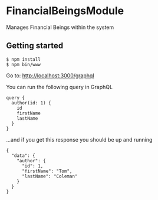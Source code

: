 # FinancialBeingsModule
Manages Financial Beings within the system

## Getting started

```
$ npm install
$ npm bin/www
```

Go to: <http://localhost:3000/graphql>

You can run the following query in GraphQL
```
query {
  author(id: 1) {
    id
    firstName
    lastName
  }
}
```
...and if you get this response you should be up and running

```
{
  "data": {
    "author": {
      "id": 1,
      "firstName": "Tom",
      "lastName": "Coleman"
    }
  }
}
```
